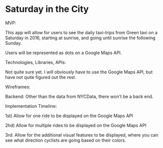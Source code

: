 # Saturday in the City
MVP:

This app will allow for users to see the daily taxi-trips from Green taxi on a Saturday in 2016, starting at sunrise, and going until sunrise the following Sunday.  

Users will be represented as dots on a Google Maps API.

Technologies, Libraries, APIs:

Not quite sure yet. I will obviously have to use the Google Maps API, but have not quite figured out the rest.

Wireframes:



Backend:
Other than the data from NYCData, there won't be a back end.

Implementation Timeline:

1st) Allow for one ride to be displayed on the Google Maps API

2hd) Allow for multiple rides to be displayed on the Google Maps API

3rd: Allow for the additional visual features to be displayed, where you can see what direction cyclists are going based on their colors.
